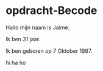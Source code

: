 # opdracht-Becode

Hallo mijn naam is Jaime.

Ik ben 31 jaar.

Ik ben geboren op 7 Oktober 1987.

hi
ha
ho
